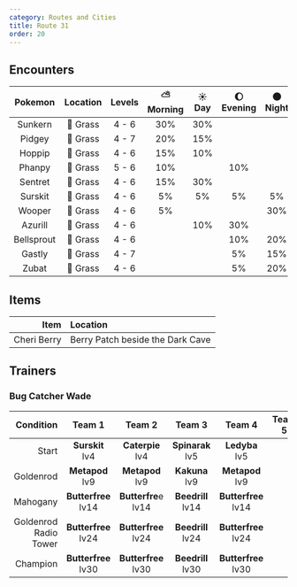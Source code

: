 ```yaml
---
category: Routes and Cities
title: Route 31
order: 20
---
```

## Encounters

| Pokemon | Location | Levels | ⛅ Morning | ☀️ Day | 🌔 Evening | 🌑 Night |
|:---:|:---:|:---:|:---:|:---:|:---:|:---:|
| Sunkern | 🌱 Grass | 4 - 6 | 30% | 30% |  |  |
| Pidgey | 🌱 Grass | 4 - 7 | 20% | 15% |  |  |
| Hoppip | 🌱 Grass | 4 - 6 | 15% | 10% |  |  |
| Phanpy | 🌱 Grass | 5 - 6 | 10% |  | 10% |  |
| Sentret | 🌱 Grass | 4 - 6 | 15% | 30% |  |  |
| Surskit | 🌱 Grass | 4 - 6 | 5% | 5% | 5% | 5% |
| Wooper | 🌱 Grass | 4 - 6 | 5% |  |  | 30% |
| Azurill | 🌱 Grass | 4 - 6 |  | 10% | 30% |  |
| Bellsprout | 🌱 Grass | 4 - 6 |  |  | 10% | 20% |
| Gastly | 🌱 Grass | 4 - 7 |  |  | 5% | 15% |
| Zubat | 🌱 Grass | 4 - 6 |  |  | 5% | 20% |

## Items

| Item | Location |
|---:|:---|
| Cheri Berry | Berry Patch beside the Dark Cave |

## Trainers
### Bug Catcher Wade

| Condition | Team 1 | Team 2 | Team 3 | Team 4 | Team 5 | Team 6 |
|---:|:---:|:---:|:---:|:---:|:---:|:---:|
| Start | **Surskit** <br /> lv4 | **Caterpie** <br /> lv4 | **Spinarak** <br /> lv5 | **Ledyba** <br /> lv5 | | |
| Goldenrod | **Metapod** <br /> lv9 | **Metapod** <br /> lv9 | **Kakuna** <br /> lv9 | **Metapod** <br /> lv9 | | |
| Mahogany | **Butterfree** <br /> lv14 | **Butterfre**e <br /> lv14 | **Beedrill** <br /> lv14 | **Butterfree** <br /> lv14 | | |
| Goldenrod Radio Tower | **Butterfree** <br /> lv24 | **Butterfree** <br /> lv24 | **Beedrill** <br /> lv24 | **Butterfree** <br /> lv24 | | |
| Champion | **Butterfree** <br /> lv30 | **Butterfree** <br /> lv30 | **Beedrill** <br /> lv30 | **Butterfree** <br /> lv30 | | |
